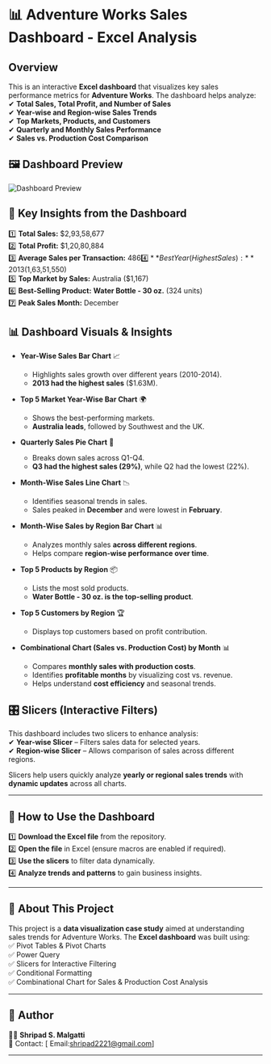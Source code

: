 # **📊 Adventure Works Sales Dashboard - Excel Analysis**  

## **Overview**  
This is an interactive **Excel dashboard** that visualizes key sales performance metrics for **Adventure Works**. The dashboard helps analyze:  
✔ **Total Sales, Total Profit, and Number of Sales**  
✔ **Year-wise and Region-wise Sales Trends**  
✔ **Top Markets, Products, and Customers**  
✔ **Quarterly and Monthly Sales Performance**  
✔ **Sales vs. Production Cost Comparison**  

## 🖼 Dashboard Preview
![Dashboard Preview](dasboard.png)

## **📌 Key Insights from the Dashboard**  
1️⃣ **Total Sales:** $2,93,58,677  
2️⃣ **Total Profit:** $1,20,80,884  
3️⃣ **Average Sales per Transaction:** $486  
4️⃣ **Best Year (Highest Sales):** 2013 ($1,63,51,550)  
5️⃣ **Top Market by Sales:** Australia ($1,167)  
6️⃣ **Best-Selling Product:** **Water Bottle - 30 oz.** (324 units)  
7️⃣ **Peak Sales Month:** December  

## **📊 Dashboard Visuals & Insights**  

- **Year-Wise Sales Bar Chart** 📈  
  - Highlights sales growth over different years (2010-2014).  
  - **2013 had the highest sales** ($1.63M).  

- **Top 5 Market Year-Wise Bar Chart** 🌍  
  - Shows the best-performing markets.  
  - **Australia leads**, followed by Southwest and the UK.  

- **Quarterly Sales Pie Chart** 🥧  
  - Breaks down sales across Q1-Q4.  
  - **Q3 had the highest sales (29%)**, while Q2 had the lowest (22%).  

- **Month-Wise Sales Line Chart** 📉  
  - Identifies seasonal trends in sales.  
  - Sales peaked in **December** and were lowest in **February**.  

- **Month-Wise Sales by Region Bar Chart** 📊  
  - Analyzes monthly sales **across different regions**.  
  - Helps compare **region-wise performance over time**.  

- **Top 5 Products by Region** 📦  
  - Lists the most sold products.  
  - **Water Bottle - 30 oz. is the top-selling product**.  

- **Top 5 Customers by Region** 🏆  
  - Displays top customers based on profit contribution.  

- **Combinational Chart (Sales vs. Production Cost) by Month** 📊  
  - Compares **monthly sales with production costs**.  
  - Identifies **profitable months** by visualizing cost vs. revenue.  
  - Helps understand **cost efficiency** and seasonal trends.  

## **🎛 Slicers (Interactive Filters)**  
This dashboard includes two slicers to enhance analysis:  
✔ **Year-wise Slicer** – Filters sales data for selected years.  
✔ **Region-wise Slicer** – Allows comparison of sales across different regions.  

Slicers help users quickly analyze **yearly or regional sales trends** with **dynamic updates** across all charts.  

---

## **🚀 How to Use the Dashboard**  
1️⃣ **Download the Excel file** from the repository.  
2️⃣ **Open the file** in Excel (ensure macros are enabled if required).  
3️⃣ **Use the slicers** to filter data dynamically.  
4️⃣ **Analyze trends and patterns** to gain business insights.  

---

## **📢 About This Project**  
This project is a **data visualization case study** aimed at understanding sales trends for Adventure Works. The **Excel dashboard** was built using:  
✅ Pivot Tables & Pivot Charts  
✅ Power Query  
✅ Slicers for Interactive Filtering  
✅ Conditional Formatting  
✅ Combinational Chart for Sales & Production Cost Analysis  

---

## **📌 Author**  
👨‍💻 **Shripad S. Malgatti**  
📧 Contact: [ Email:shripad2221@gmail.com]  

---


